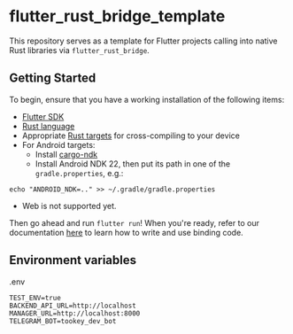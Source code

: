 # flutter_rust_bridge_template

This repository serves as a template for Flutter projects calling into native Rust
libraries via `flutter_rust_bridge`.

## Getting Started

To begin, ensure that you have a working installation of the following items:

-   [Flutter SDK](https://docs.flutter.dev/get-started/install)
-   [Rust language](https://rustup.rs/)
-   Appropriate [Rust targets](https://rust-lang.github.io/rustup/cross-compilation.html) for cross-compiling to your device
-   For Android targets:
    -   Install [cargo-ndk](https://github.com/bbqsrc/cargo-ndk#installing)
    -   Install Android NDK 22, then put its path in one of the `gradle.properties`, e.g.:

```
echo "ANDROID_NDK=.." >> ~/.gradle/gradle.properties
```

-   Web is not supported yet.

Then go ahead and run `flutter run`! When you're ready, refer to our documentation
[here](https://fzyzcjy.github.io/flutter_rust_bridge/index.html)
to learn how to write and use binding code.

## Environment variables

.env

```
TEST_ENV=true
BACKEND_API_URL=http://localhost
MANAGER_URL=http://localhost:8000
TELEGRAM_BOT=tookey_dev_bot
```
